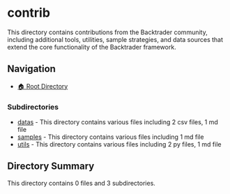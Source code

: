 # contrib

This directory contains contributions from the Backtrader community, including additional tools, utilities, sample strategies, and data sources that extend the core functionality of the Backtrader framework.

## Navigation

* [🏠 Root Directory](/contrib/..README.md)

### Subdirectories

* [datas](datas/README.md) - This directory contains various files including 2 csv files, 1 md file
* [samples](samples/README.md) - This directory contains various files including 1 md file
* [utils](utils/README.md) - This directory contains various files including 2 py files, 1 md file
## Directory Summary

This directory contains 0 files and 3 subdirectories.

